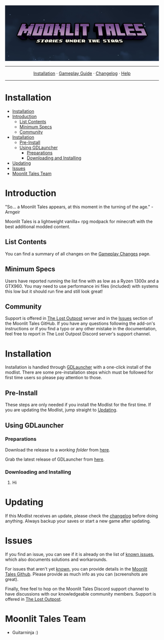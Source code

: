 <a href="https://www.youtube.com/watch?v=70DZ5UV1Bdo"><img src="images/banner.jpg" target="_blank"></a>

---

<p align="center">
  <a href="README.md">Installation</a> ·
  <a href="GAMEPLAY.md">Gameplay Guide</a> ·
  <a href="CHANGELOG.md">Changelog</a> ·
  <a href="HELP.md">Help</a>
</p>

---

# Installation

- [Installation](#installation)
- [Introduction](#introduction)
  - [List Contents](#list-contents)
  - [Minimum Specs](#minimum-specs)
  - [Community](#community)
- [Installation](#installation-1)
  - [Pre-Install](#pre-install)
  - [Using GDLauncher](#using-gdlauncher)
    - [Preparations](#preparations)
    - [Downloading and Installing](#downloading-and-installing)
- [Updating](#updating)
- [Issues](#issues)
- [Moonlit Tales Team](#moonlit-tales-team)

# Introduction

"So... a Moonlit Tales appears, at this moment in the turning of the age." - Arngeir

Moonlit Tales is a lightweight vanilla+ rpg modpack for minecraft with the best additional modded content.

## List Contents

You can find a summary of all changes on the [Gameplay Changes](GAMEPLAY.md) page.

## Minimum Specs
Users have reported running the list fine with as low as a Ryzen 1300x and a GTX960. You may need to use performance ini files (included) with systems this low but it should run fine and still look great!

## Community

Support is offered in [The Lost Outpost](https://discord.gg/WF66mMu) server and in the [Issues](https://github.com/Lost-Outpost/moonlit-tales/issues) section of the Moonlit Tales GitHub. If you have any questions following the add-on's instructions or if you find a typo or any other mistake in the documentation, feel free to report in The Lost Outpost Discord server's support channel.

# Installation

Installation is handled through [GDLauncher](https://gdlauncher.com/) with a one-click install of the modlist. There are some pre-installation steps which must be followed for first time users so please pay attention to those.

## Pre-Install

These steps are only needed if you install the Modlist for the first time. If you are updating the Modlist, jump straight to [Updating](#updating).

## Using GDLauncher

### Preparations

Download the release to a _working folder_ from [here](https://github.com/Lost-Outpost/moonlit-tales/releases).

Grab the latest release of GDLauncher from [here](https://gdlauncher.com/).

### Downloading and Installing

1. Hi

# Updating

If this Modlist receives an update, please check the [changelog](CHANGELOG.md) before doing anything. Always backup your saves or start a new game after updating.

# Issues

If you find an issue, you can see if it is already on the list of [known issues](HELP.md), which also documents solutions and workarounds.

For issues that aren't yet [known](HELP.md), you can provide details in the [Moonlit Tales Github](https://github.com/Lost-Outpost/moonlit-tales/issues). Please provide as much info as you can (screenshots are great).

Finally, free feel to hop on the Moonlit Tales Discord support channel to have discussions with our knowledgeable community members. Support is offered in [The Lost Outpost](https://discord.gg/WF66mMu).

# Moonlit Tales Team
+ Guitarninja :)
